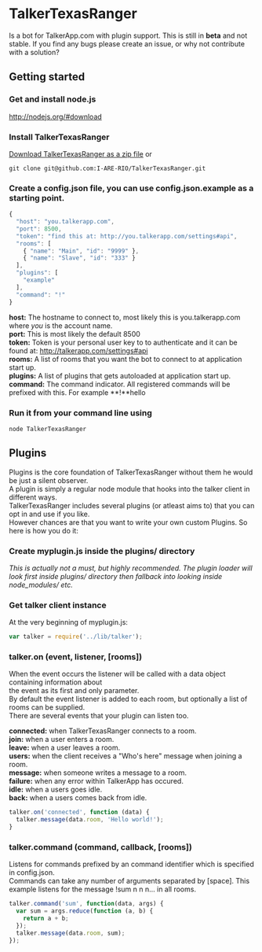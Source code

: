 # TalkerTexasRanger
Is a bot for TalkerApp.com with plugin support.
This is still in **beta** and not stable. 
If you find any bugs please create an issue, or why not contribute with a solution?

## Getting started
### Get and install node.js  
http://nodejs.org/#download

### Install TalkerTexasRanger  
[Download TalkerTexasRanger as a zip file](https://github.com/I-ARE-RIO/TalkerTexasRanger/zipball/master)
or

    git clone git@github.com:I-ARE-RIO/TalkerTexasRanger.git
### Create a config.json file, you can use config.json.example as a starting point.
```javascript
{
  "host": "you.talkerapp.com",
  "port": 8500,
  "token": "find this at: http://you.talkerapp.com/settings#api",
  "rooms": [
    { "name": "Main", "id": "9999" },
    { "name": "Slave", "id": "333" }
  ],
  "plugins": [
    "example"
  ],
  "command": "!"
}
```
**host:** The hostname to connect to, most likely this is you.talkerapp.com where *you* is the account name.  
**port:** This is most likely the default 8500  
**token:** Token is your personal user key to to authenticate and it can be found at: http://talkerapp.com/settings#api  
**rooms:** A list of rooms that you want the bot to connect to at application start up.  
**plugins:** A list of plugins that gets autoloaded at application start up.  
**command:** The command indicator. All registered commands will be prefixed with this. For example **!**hello

### Run it from your command line using

    node TalkerTexasRanger

## Plugins
Plugins is the core foundation of TalkerTexasRanger without them he would be just a silent observer.  
A plugin is simply a regular node module that hooks into the talker client in different ways.  
TalkerTexasRanger includes several plugins (or atleast aims to) that you can opt in and use if you like.  
However chances are that you want to write your own custom Plugins. So here is how you do it:

### Create myplugin.js inside the **plugins/** directory
*This is actually not a must, but highly recommended. The plugin loader will look first inside plugins/ directory then fallback into looking inside
node_modules/ etc.*

### Get talker client instance
At the very beginning of myplugin.js:  

```javascript
var talker = require('../lib/talker');
```  
### talker.on (event, listener, [rooms])
When the event occurs the listener will be called with a data object containing information about  
the event as its first and only parameter.  
By default the event listener is added to each room, but optionally a list of rooms can be supplied.  
There are several events that your plugin can listen too.  

**connected:** when TalkerTexasRanger connects to a room.  
**join:** when a user enters a room.  
**leave:** when a user leaves a room.  
**users:** when the client receives a "Who's here" message when joining a room.  
**message:** when someone writes a message to a room.  
**failure:** when any error within TalkerApp has occured.  
**idle:** when a users goes idle.  
**back:** when a users comes back from idle.    

```javascript
talker.on('connected', function (data) {
  talker.message(data.room, 'Hello world!');
} 
```    
### talker.command (command, callback, [rooms])
Listens for commands prefixed by an command identifier which is specified in config.json.  
Commands can take any number of arguments separated by [space].
This example listens for the message !sum n n n... in all rooms.

```javascript
talker.command('sum', function(data, args) {
  var sum = args.reduce(function (a, b) {
    return a + b;
  });
  talker.message(data.room, sum);
});
```